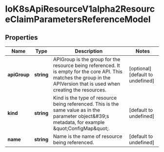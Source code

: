# IoK8sApiResourceV1alpha2ResourceClaimParametersReferenceModel

## Properties

Name | Type | Description | Notes
------------ | ------------- | ------------- | -------------
**apiGroup** | **string** | APIGroup is the group for the resource being referenced. It is empty for the core API. This matches the group in the APIVersion that is used when creating the resources. | [optional] [default to undefined]
**kind** | **string** | Kind is the type of resource being referenced. This is the same value as in the parameter object\&#39;s metadata, for example \&quot;ConfigMap\&quot;. | [default to undefined]
**name** | **string** | Name is the name of resource being referenced. | [default to undefined]


